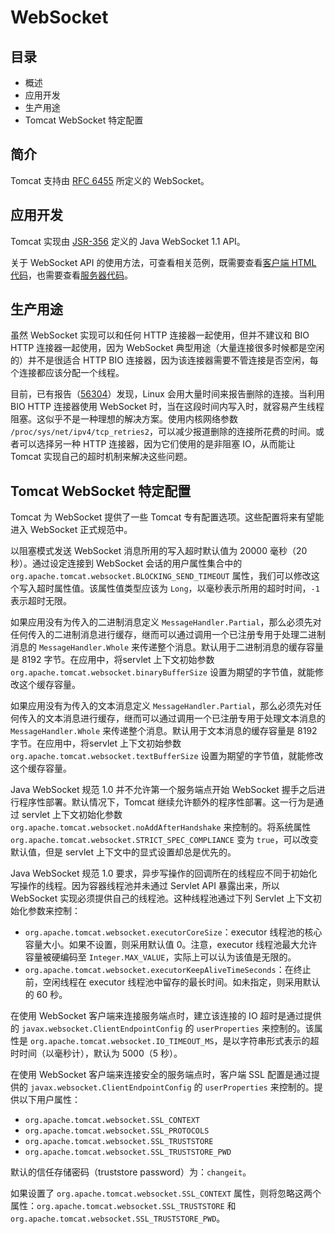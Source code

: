 # WebSocket 

## 目录   
- 概述  
- 应用开发  
- 生产用途  
- Tomcat WebSocket 特定配置   

## 简介  

Tomcat 支持由 [RFC 6455](http://tools.ietf.org/html/rfc6455) 所定义的 WebSocket。

## 应用开发    

Tomcat 实现由 [JSR-356](https://www.jcp.org/en/jsr/detail?id=356) 定义的 Java WebSocket 1.1 API。  

关于 WebSocket API 的使用方法，可查看相关范例，既需要查看[客户端 HTML 代码](http://svn.apache.org/viewvc/tomcat/trunk/webapps/examples/websocket/)，也需要查看[服务器代码](http://svn.apache.org/viewvc/tomcat/trunk/webapps/examples/WEB-INF/classes/websocket/)。  

## 生产用途    

虽然 WebSocket 实现可以和任何 HTTP 连接器一起使用，但并不建议和 BIO HTTP 连接器一起使用，因为 WebSocket 典型用途（大量连接很多时候都是空闲的）并不是很适合 HTTP BIO 连接器，因为该连接器需要不管连接是否空闲，每个连接都应该分配一个线程。  

目前，已有报告（[56304](http://bz.apache.org/bugzilla/show_bug.cgi?id=56304)）发现，Linux 会用大量时间来报告删除的连接。当利用 BIO HTTP 连接器使用 WebSocket 时，当在这段时间内写入时，就容易产生线程阻塞。这似乎不是一种理想的解决方案。使用内核网络参数 `/proc/sys/net/ipv4/tcp_retries2`，可以减少报道删除的连接所花费的时间。或者可以选择另一种 HTTP 连接器，因为它们使用的是非阻塞 IO，从而能让 Tomcat 实现自己的超时机制来解决这些问题。

## Tomcat WebSocket 特定配置   

Tomcat 为 WebSocket 提供了一些 Tomcat 专有配置选项。这些配置将来有望能进入 WebSocket 正式规范中。  

以阻塞模式发送 WebSocket 消息所用的写入超时默认值为 20000 毫秒（20 秒）。通过设定连接到 WebSocket 会话的用户属性集合中的 `org.apache.tomcat.websocket.BLOCKING_SEND_TIMEOUT` 属性，我们可以修改这个写入超时属性值。该属性值类型应该为 `Long`，以毫秒表示所用的超时时间，`-1` 表示超时无限。   

如果应用没有为传入的二进制消息定义 `MessageHandler.Partial`，那么必须先对任何传入的二进制消息进行缓存，继而可以通过调用一个已注册专用于处理二进制消息的 `MessageHandler.Whole` 来传递整个消息。默认用于二进制消息的缓存容量是 8192 字节。在应用中，将servlet 上下文初始参数 `org.apache.tomcat.websocket.binaryBufferSize` 设置为期望的字节值，就能修改这个缓存容量。  

如果应用没有为传入的文本消息定义 `MessageHandler.Partial`，那么必须先对任何传入的文本消息进行缓存，继而可以通过调用一个已注册专用于处理文本消息的 `MessageHandler.Whole` 来传递整个消息。默认用于文本消息的缓存容量是 8192 字节。在应用中，将servlet 上下文初始参数 `org.apache.tomcat.websocket.textBufferSize` 设置为期望的字节值，就能修改这个缓存容量。   

Java WebSocket 规范 1.0 并不允许第一个服务端点开始 WebSocket 握手之后进行程序性部署。默认情况下，Tomcat 继续允许额外的程序性部署。这一行为是通过 servlet 上下文初始化参数 `org.apache.tomcat.websocket.noAddAfterHandshake` 来控制的。将系统属性 `org.apache.tomcat.websocket.STRICT_SPEC_COMPLIANCE` 变为 `true`，可以改变默认值，但是 servlet 上下文中的显式设置却总是优先的。  

Java WebSocket 规范 1.0 要求，异步写操作的回调所在的线程应不同于初始化写操作的线程。因为容器线程池并未通过 Servlet API 暴露出来，所以 WebSocket 实现必须提供自己的线程池。这种线程池通过下列 Servlet 上下文初始化参数来控制：  

- `org.apache.tomcat.websocket.executorCoreSize`：executor 线程池的核心容量大小。如果不设置，则采用默认值 0。注意，executor 线程池最大允许容量被硬编码至 `Integer.MAX_VALUE`，实际上可以认为该值是无限的。  
- `org.apache.tomcat.websocket.executorKeepAliveTimeSeconds`：在终止前，空闲线程在 executor 线程池中留存的最长时间。如未指定，则采用默认的 60 秒。

在使用 WebSocket 客户端来连接服务端点时，建立该连接的 IO 超时是通过提供的 `javax.websocket.ClientEndpointConfig` 的 `userProperties` 来控制的。该属性是 `org.apache.tomcat.websocket.IO_TIMEOUT_MS`，是以字符串形式表示的超时时间（以毫秒计），默认为 5000（5 秒）。  

在使用 WebSocket 客户端来连接安全的服务端点时，客户端 SSL 配置是通过提供的 `javax.websocket.ClientEndpointConfig` 的 `userProperties` 来控制的。提供以下用户属性：  

- `org.apache.tomcat.websocket.SSL_CONTEXT`
- `org.apache.tomcat.websocket.SSL_PROTOCOLS`
- `org.apache.tomcat.websocket.SSL_TRUSTSTORE`
- `org.apache.tomcat.websocket.SSL_TRUSTSTORE_PWD`  

默认的信任存储密码（truststore password）为：`changeit`。  

如果设置了 `org.apache.tomcat.websocket.SSL_CONTEXT` 属性，则将忽略这两个属性：`org.apache.tomcat.websocket.SSL_TRUSTSTORE` 和 `org.apache.tomcat.websocket.SSL_TRUSTSTORE_PWD`。  
















